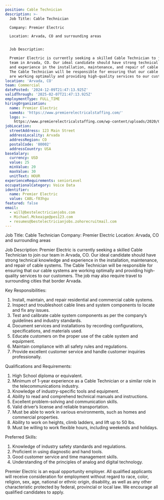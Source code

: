 ```yaml
---
position: Cable Technician
description: >-
  Job Title: Cable Technician

  Company: Premier Electric

  Location: Arvada, CO and surrounding areas


  Job Description:

  Premier Electric is currently seeking a skilled Cable Technician to join our
  team in Arvada, CO. Our ideal candidate should have strong technical knowledge
  and experience in the installation, maintenance, and repair of cable systems.
  The Cable Technician will be responsible for ensuring that our cable systems
  are working optimally and providing high-quality services to our customers...
location: 'Arvada, CO'
team: Commercial
datePosted: '2024-12-09T21:47:13.925Z'
validThrough: '2025-02-07T21:47:13.925Z'
employmentType: FULL_TIME
hiringOrganization:
  name: Premier Electric
  sameAs: 'https://www.premierelectricalstaffing.com/'
  logo: >-
    https://www.premierelectricalstaffing.com/wp-content/uploads/2020/05/Premier-Electrical-Staffing-logo.png
jobLocation:
  streetAddress: 123 Main Street
  addressLocality: Arvada
  addressRegion: CO
  postalCode: '80002'
  addressCountry: USA
baseSalary:
  currency: USD
  value: 25
  minValue: 20
  maxValue: 30
  unitText: HOUR
experienceRequirements: seniorLevel
occupationalCategory: Voice Data
identifier:
  name: Premier Electric
  value: CABL-f03hgu
featured: false
email:
  - will@bestelectricianjobs.com
  - Michael.Mckeaige@pes123.com
  - resumes@bestelectricianjobs.zohorecruitmail.com
---
```




Job Title: Cable Technician
Company: Premier Electric
Location: Arvada, CO and surrounding areas

Job Description:
Premier Electric is currently seeking a skilled Cable Technician to join our team in Arvada, CO. Our ideal candidate should have strong technical knowledge and experience in the installation, maintenance, and repair of cable systems. The Cable Technician will be responsible for ensuring that our cable systems are working optimally and providing high-quality services to our customers. The job may also require travel to surrounding cities that border Arvada.

Key Responsibilities:
1. Install, maintain, and repair residential and commercial cable systems.
2. Inspect and troubleshoot cable lines and system components to locate and fix any issues.
3. Test and calibrate cable system components as per the company’s guidelines and industry standards.
4. Document services and installations by recording configurations, specifications, and materials used.
5. Educate customers on the proper use of the cable system and equipment.
6. Maintain compliance with all safety rules and regulations.
7. Provide excellent customer service and handle customer inquiries professionally.

Qualifications and Requirements:
1. High School diploma or equivalent.
2. Minimum of 1-year experience as a Cable Technician or a similar role in the telecommunications industry.
3. Knowledge of industry-specific tools and equipment.
4. Ability to read and comprehend technical manuals and instructions.
5. Excellent problem-solving and communication skills.
6. Valid driver’s license and reliable transportation.
7. Must be able to work in various environments, such as homes and commercial properties.
8. Ability to work on heights, climb ladders, and lift up to 50 lbs.
9. Must be willing to work flexible hours, including weekends and holidays.

Preferred Skills:
1. Knowledge of industry safety standards and regulations.
2. Proficient in using diagnostic and hand tools.
3. Good customer service and time management skills.
4. Understanding of the principles of analog and digital technology.

Premier Electric is an equal opportunity employer. All qualified applicants will receive consideration for employment without regard to race, color, religion, sex, age, national or ethnic origin, disability, as well as any other characteristic protected by federal, provincial or local law. We encourage all qualified candidates to apply.